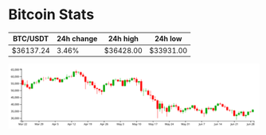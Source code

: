 # Bitcoin Stats

BTC/USDT|24h change|24h high|24h low|
|---|---|---|---|
|$36137.24|3.46%|$36428.00|$33931.00|

<img src="./chart.svg">
